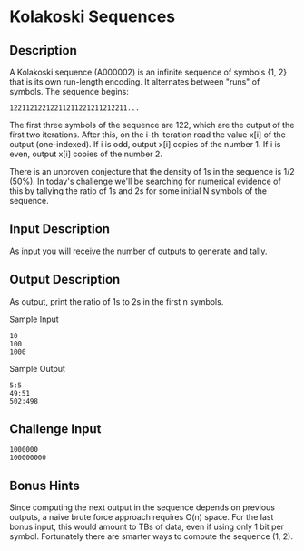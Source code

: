 # Kolakoski Sequences #

## Description ##

A Kolakoski sequence (A000002) is an infinite sequence of symbols {1, 2} that is its own run-length encoding. It alternates between "runs" of symbols. The sequence begins:
```
12211212212211211221211212211...
```

The first three symbols of the sequence are 122, which are the output of the first two iterations. After this, on the i-th iteration read the value x[i] of the output (one-indexed). If i is odd, output x[i] copies of the number 1. If i is even, output x[i] copies of the number 2.

There is an unproven conjecture that the density of 1s in the sequence is 1/2 (50%). In today's challenge we'll be searching for numerical evidence of this by tallying the ratio of 1s and 2s for some initial N symbols of the sequence.

## Input Description ##

As input you will receive the number of outputs to generate and tally.

## Output Description ##

As output, print the ratio of 1s to 2s in the first n symbols.

Sample Input
```
10
100
1000
```


Sample Output
```
5:5
49:51
502:498
```


## Challenge Input ##
```
1000000
100000000
```


## Bonus Hints ##

Since computing the next output in the sequence depends on previous outputs, a naive brute force approach requires O(n) space. For the last bonus input, this would amount to TBs of data, even if using only 1 bit per symbol. Fortunately there are smarter ways to compute the sequence (1, 2).